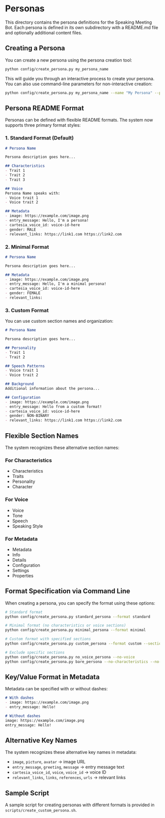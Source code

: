 # Personas

This directory contains the persona definitions for the Speaking Meeting Bot. Each persona is defined in its own subdirectory with a README.md file and optionally additional content files.

## Creating a Persona

You can create a new persona using the persona creation tool:

```bash
python config/create_persona.py my_persona_name
```

This will guide you through an interactive process to create your persona. You can also use command-line parameters for non-interactive creation:

```bash
python config/create_persona.py my_persona_name --name "My Persona" --prompt "Description..." --entry-message "Hello!" --non-interactive
```

## Persona README Format

Personas can be defined with flexible README formats. The system now supports three primary format styles:

### 1. Standard Format (Default)

```markdown
# Persona Name

Persona description goes here...

## Characteristics
- Trait 1
- Trait 2
- Trait 3

## Voice
Persona Name speaks with:
- Voice trait 1
- Voice trait 2

## Metadata
- image: https://example.com/image.png
- entry_message: Hello, I'm a persona!
- cartesia_voice_id: voice-id-here
- gender: MALE
- relevant_links: https://link1.com https://link2.com
```

### 2. Minimal Format

```markdown
# Persona Name

Persona description goes here...

## Metadata
- image: https://example.com/image.png
- entry_message: Hello, I'm a minimal persona!
- cartesia_voice_id: voice-id-here
- gender: FEMALE
- relevant_links: 
```

### 3. Custom Format

You can use custom section names and organization:

```markdown
# Persona Name

Persona description goes here...

## Personality
- Trait 1
- Trait 2

## Speech Patterns
- Voice trait 1
- Voice trait 2

## Background
Additional information about the persona...

## Configuration
- image: https://example.com/image.png
- entry_message: Hello from a custom format!
- cartesia_voice_id: voice-id-here
- gender: NON-BINARY
- relevant_links: https://link1.com https://link2.com
```

## Flexible Section Names

The system recognizes these alternative section names:

### For Characteristics
- Characteristics
- Traits
- Personality
- Character

### For Voice
- Voice
- Tone
- Speech
- Speaking Style

### For Metadata
- Metadata
- Info
- Details
- Configuration
- Settings
- Properties

## Format Specification via Command Line

When creating a persona, you can specify the format using these options:

```bash
# Standard format
python config/create_persona.py standard_persona --format standard

# Minimal format (no characteristics or voice sections)
python config/create_persona.py minimal_persona --format minimal

# Custom format with specified sections
python config/create_persona.py custom_persona --format custom --sections "Abilities,Personality,Background,Settings"

# Exclude specific sections
python config/create_persona.py no_voice_persona --no-voice
python config/create_persona.py bare_persona --no-characteristics --no-voice
```

## Key/Value Format in Metadata

Metadata can be specified with or without dashes:

```markdown
# With dashes
- image: https://example.com/image.png
- entry_message: Hello!

# Without dashes
image: https://example.com/image.png
entry_message: Hello!
```

## Alternative Key Names

The system recognizes these alternative key names in metadata:

- `image`, `picture`, `avatar` → image URL
- `entry_message`, `greeting`, `message` → entry message text
- `cartesia_voice_id`, `voice`, `voice_id` → voice ID
- `relevant_links`, `links`, `references`, `urls` → relevant links

## Sample Script

A sample script for creating personas with different formats is provided in `scripts/create_custom_persona.sh`. 
